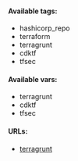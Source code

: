 #### Available tags:
- hashicorp_repo
- terraform
- terragrunt
- cdktf
- tfsec

#### Available vars:
- terragrunt
- cdktf
- tfsec

#### URLs:
- [terragrunt](https://github.com/gruntwork-io/terragrunt/releases)
